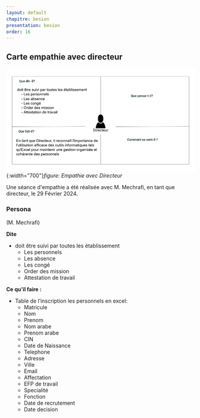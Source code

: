 ```yaml
---
layout: default
chapitre: besion
presentation: besion
order: 16
---
```




## Carte empathie avec directeur

![Empathy](./images/card-empathy.png){:width="700"}*figure: Empathie avec Directeur*

<!-- note -->

Une séance d'empathie a été réalisée avec M. Mechrafi, en tant que directeur, le 29 Février 2024.

### Persona
(M. Mechrafi)

**Dite**
- doit être suivi par toutes les établissement
	- Les personnels
	- Les absence 
	- Les congé 
	- Order des mission
	- Attestation de travail

**Ce qu’il faire :**
- Table de l’inscription les  personnels en excel:
  - Matricule
  - Nom
  - Prenom
  - Nom arabe
  - Prenom arabe
  - CIN
  - Date de Naissance
  - Telephone
  - Adresse
  - Ville
  - Email
  - Affectation
  - EFP de travail
  - Specialité
  - Fonction
  - Date de recrutement 
  - Date decision

<!-- new slide -->
